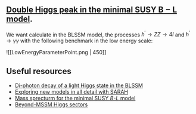 ## [ Double Higgs peak in the minimal SUSY B − L model](https://arxiv.org/pdf/1409.7837.pdf).

We want calculate in the BLSSM model, the processes $h^{\prime} \rightarrow Z Z \rightarrow 4 l$ and $h^{\prime} \rightarrow \gamma \gamma$ with the following benchmark in the low energy scale:

![[LowEnergyParameterPoint.png | 450]]


## Useful resources

-  [ Di-photon decay of a light Higgs state in the BLSSM](https://arxiv.org/pdf/2012.04952.pdf)
-  [ Exploring new models in all detail with SARAH](https://arxiv.org/pdf/1503.04200.pdf)
-  [Mass sprecturm for the minimal SUSY *B-L* model ](https://arxiv.org/pdf/1112.4600.pdf)
-  [Beyond-MSSM Higgs sectors](https://arxiv.org/pdf/1409.7182.pdf)